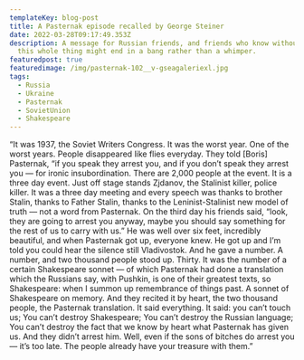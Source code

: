 ```yaml
---
templateKey: blog-post
title: A Pasternak episode recalled by George Steiner
date: 2022-03-28T09:17:49.353Z
description: A message for Russian friends, and friends who know without them
  this whole thing might end in a bang rather than a whimper.
featuredpost: true
featuredimage: /img/pasternak-102__v-gseagaleriexl.jpg
tags:
  - Russia
  - Ukraine
  - Pasternak
  - SovietUnion
  - Shakespeare
---
```

<!--StartFragment-->

“It was 1937, the Soviet Writers Congress. It was the worst year. One of the worst years. People disappeared like flies everyday. They told \[Boris] Pasternak, “if you speak they arrest you, and if you don’t speak they arrest you — for ironic insubordination. There are 2,000 people at the event. It is a three day event. Just off stage stands Zjdanov, the Stalinist killer, police killer. It was a three day meeting and every speech was thanks to brother Stalin, thanks to Father Stalin, thanks to the Leninist-Stalinist new model of truth — not a word from Pasternak. On the third day his friends said, “look, they are going to arrest you anyway, maybe you should say something for the rest of us to carry with us.” He was well over six feet, incredibly beautiful, and when Pasternak got up, everyone knew. He got up and I’m told you could hear the silence still Vladivostok. And he gave a number. A number, and two thousand people stood up. Thirty. It was the number of a certain Shakespeare sonnet — of which Pasternak had done a translation which the Russians say, with Pushkin, is one of their greatest texts, so Shakespeare: when I summon up remembrance of things past. A sonnet of Shakespeare on memory. And they recited it by heart, the two thousand people, the Pasternak translation. It said everything. It said: you can’t touch us; You can’t destroy Shakespeare; You can’t destroy the Russian language; You can’t destroy the fact that we know by heart what Pasternak has given us. And they didn’t arrest him. Well, even if the sons of bitches do arrest you — it’s too late. The people already have your treasure with them.”

<!--EndFragment-->